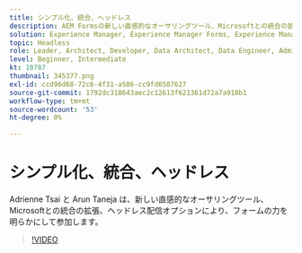 ```yaml
---
title: シンプル化、統合、ヘッドレス
description: AEM Formsの新しい直感的なオーサリングツール、Microsoftとの統合の拡張、ヘッドレス配信オプションについて説明します。
solution: Experience Manager, Experience Manager Forms, Experience Manager as a Cloud Service
topic: Headless
role: Leader, Architect, Developer, Data Architect, Data Engineer, Admin, User
level: Beginner, Intermediate
kt: 10787
thumbnail: 345377.png
exl-id: ccd96d68-72c6-4f31-a586-cc9fd6587627
source-git-commit: 1792dc318643aec2c12613f621361d72a7a918b1
workflow-type: tm+mt
source-wordcount: '53'
ht-degree: 0%

---
```


# シンプル化、統合、ヘッドレス

Adrienne Tsai と Arun Taneja は、新しい直感的なオーサリングツール、Microsoftとの統合の拡張、ヘッドレス配信オプションにより、フォームの力を明らかにして参加します。

>[!VIDEO](https://video.tv.adobe.com/v/345377/?quality=12&learn=on)
